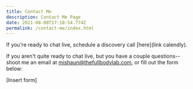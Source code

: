 ```yaml
---
title: Contact Me
description: Contact Me Page
date: 2021-08-08T17:10:54.774Z
permalink: /contact-me/index.html
---
```

If you're ready to chat live, schedule a discovery call \[here](link calendly).

If you aren't quite ready to chat live, but you have a couple questions--shoot me an email at mishaun@thefullbodylab.com, or fill out the form below:

\[Insert form]
